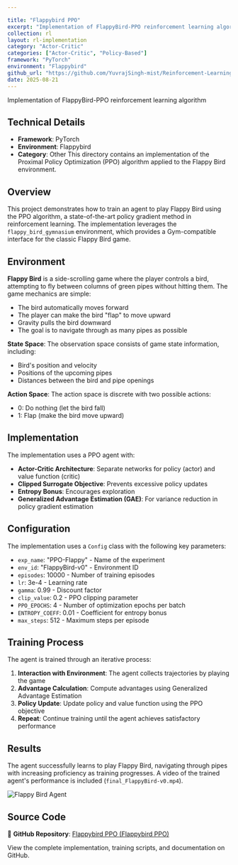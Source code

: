 ```yaml
---

title: "Flappybird PPO"
excerpt: "Implementation of FlappyBird-PPO reinforcement learning algorithm"
collection: rl
layout: rl-implementation
category: "Actor-Critic"
categories: ["Actor-Critic", "Policy-Based"]
framework: "PyTorch"
environment: "Flappybird"
github_url: "https://github.com/YuvrajSingh-mist/Reinforcement-Learning/tree/master/FlappyBird-PPO"
date: 2025-08-21
---
```



Implementation of FlappyBird-PPO reinforcement learning algorithm


## Technical Details
- **Framework**: PyTorch
- **Environment**: Flappybird
- **Category**: Other
This directory contains an implementation of the Proximal Policy Optimization (PPO) algorithm applied to the Flappy Bird environment.

## Overview

This project demonstrates how to train an agent to play Flappy Bird using the PPO algorithm, a state-of-the-art policy gradient method in reinforcement learning. The implementation leverages the `flappy_bird_gymnasium` environment, which provides a Gym-compatible interface for the classic Flappy Bird game.

## Environment

**Flappy Bird** is a side-scrolling game where the player controls a bird, attempting to fly between columns of green pipes without hitting them. The game mechanics are simple:
- The bird automatically moves forward
- The player can make the bird "flap" to move upward
- Gravity pulls the bird downward
- The goal is to navigate through as many pipes as possible

**State Space**: The observation space consists of game state information, including:
- Bird's position and velocity
- Positions of the upcoming pipes
- Distances between the bird and pipe openings

**Action Space**: The action space is discrete with two possible actions:
- 0: Do nothing (let the bird fall)
- 1: Flap (make the bird move upward)

## Implementation

The implementation uses a PPO agent with:

- **Actor-Critic Architecture**: Separate networks for policy (actor) and value function (critic)
- **Clipped Surrogate Objective**: Prevents excessive policy updates
- **Entropy Bonus**: Encourages exploration
- **Generalized Advantage Estimation (GAE)**: For variance reduction in policy gradient estimation

## Configuration

The implementation uses a `Config` class with the following key parameters:

- `exp_name`: "PPO-Flappy" - Name of the experiment
- `env_id`: "FlappyBird-v0" - Environment ID
- `episodes`: 10000 - Number of training episodes
- `lr`: 3e-4 - Learning rate
- `gamma`: 0.99 - Discount factor
- `clip_value`: 0.2 - PPO clipping parameter
- `PPO_EPOCHS`: 4 - Number of optimization epochs per batch
- `ENTROPY_COEFF`: 0.01 - Coefficient for entropy bonus
- `max_steps`: 512 - Maximum steps per episode

## Training Process

The agent is trained through an iterative process:

1. **Interaction with Environment**: The agent collects trajectories by playing the game
2. **Advantage Calculation**: Compute advantages using Generalized Advantage Estimation
3. **Policy Update**: Update policy and value function using the PPO objective
4. **Repeat**: Continue training until the agent achieves satisfactory performance

## Results

The agent successfully learns to play Flappy Bird, navigating through pipes with increasing proficiency as training progresses. A video of the trained agent's performance is included (`final_FlappyBird-v0.mp4`).

![Flappy Bird Agent](https://raw.githubusercontent.com/YuvrajSingh-mist/Reinforcement-Learning/master/FlappyBird-PPO/images/output.gif)


## Source Code
📁 **GitHub Repository**: [Flappybird PPO (Flappybird PPO)](https://github.com/YuvrajSingh-mist/Reinforcement-Learning/tree/master/FlappyBird-PPO)

View the complete implementation, training scripts, and documentation on GitHub.
